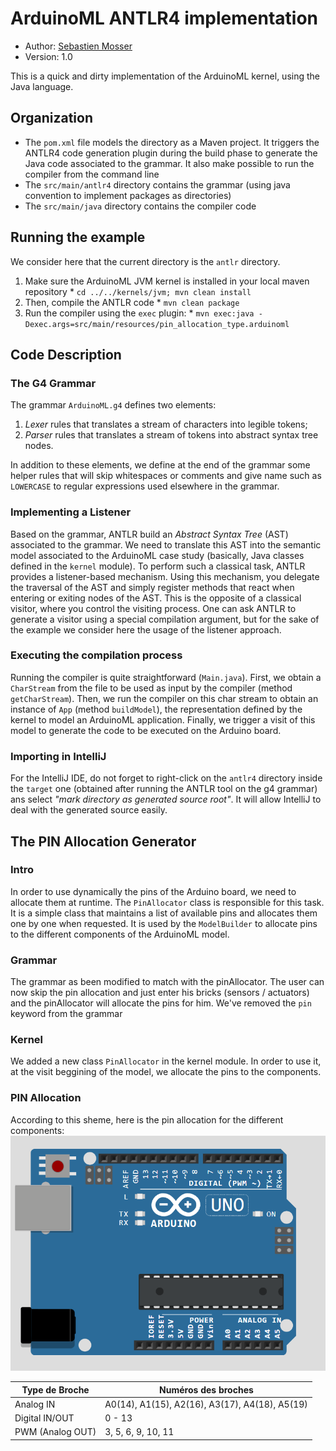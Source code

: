 # ArduinoML ANTLR4 implementation

  * Author: [Sebastien Mosser](mailto?mosser@i3s.unice.fr)
  * Version: 1.0

This is a quick and dirty implementation of the ArduinoML kernel, using the Java language.

## Organization

  * The `pom.xml` file models the directory as a Maven project. It triggers the ANTLR4 code generation plugin during 
    the build phase to generate the Java code associated to the grammar. It also make possible to run the compiler
    from the command line
  * The `src/main/antlr4` directory contains the grammar (using java convention to implement packages as directories)
  * The `src/main/java` directory contains the compiler code


## Running the example

We consider here that the current directory is the `antlr` directory. 

  1. Make sure the ArduinoML JVM kernel is installed in your local maven repository
    * `cd ../../kernels/jvm; mvn clean install`
  2. Then, compile the ANTLR code
    * `mvn clean package`
  3. Run the compiler using the `exec` plugin:
    * `mvn exec:java -Dexec.args=src/main/resources/pin_allocation_type.arduinoml`
    
## Code Description

### The G4 Grammar

The grammar `ArduinoML.g4` defines two elements:

  1. _Lexer_ rules that translates a stream of characters into legible tokens;
  2. _Parser_ rules that translates a stream of tokens into abstract syntax tree nodes.

In addition to these elements, we define at the end of the grammar some helper rules that will skip whitespaces or comments and give name such as `LOWERCASE` to regular expressions used elsewhere in the grammar.


### Implementing a Listener
Based on the grammar, ANTLR build an _Abstract Syntax Tree_ (AST) associated to the grammar. We need to translate this AST into the semantic model associated to the ArduinoML case study (basically, Java classes defined in the `kernel` module).
To perform such a classical task, ANTLR provides a listener-based mechanism. Using this mechanism, you delegate the traversal of the AST and simply register methods that react when entering or exiting nodes of the AST. This is the opposite of a classical visitor, where you control the visiting process. One can ask ANTLR to generate a visitor using a special compilation argument, but for the sake of the example we consider here the usage of the listener approach.

### Executing the compilation process
Running the compiler is quite straightforward (`Main.java`).
First, we obtain a `CharStream` from the file to be used as input by the compiler (method `getCharStream`). Then, we run the compiler on this char stream to obtain an instance of `App` (method `buildModel`), the representation defined by the kernel to model an ArduinoML application. Finally, we trigger a visit of this model to generate the code to be executed on the Arduino board.

### Importing in IntelliJ

For the IntelliJ IDE, do not forget to right-click on the `antlr4` directory inside the `target` one (obtained after running the ANTLR tool on the g4 grammar) ans select _"mark directory as generated source root"_. It will allow IntelliJ to deal with the generated source easily.


## The PIN Allocation Generator
### Intro
In order to use dynamically the pins of the Arduino board, we need to allocate them at runtime. The `PinAllocator` class is responsible for this task. It is a simple class that maintains a list of available pins and allocates them one by one when requested. It is used by the `ModelBuilder` to allocate pins to the different components of the ArduinoML model.

### Grammar
The grammar as been modified to match with the pinAllocator. The user can now skip the pin allocation and just enter his bricks (sensors / actuators) and the pinAllocator will allocate the pins for him.
We've removed the `pin` keyword from the grammar

### Kernel
We added a new class `PinAllocator` in the kernel module. In order to use it, at the visit beggining of the model, we allocate the pins to the components.

### PIN Allocation
According to this sheme, here is the pin allocation for the different components:
![Pin Allocation](../../docs/arduino_uno.png)

| Type de Broche	 | Numéros des broches                             |
|-----------------|-------------------------------------------------|
| Analog IN       | 	A0(14), A1(15), A2(16), A3(17), A4(18), A5(19) |
| Digital IN/OUT  | 	0 - 13                                         |
| PWM (Analog OUT)	| 3, 5, 6, 9, 10, 11                              |